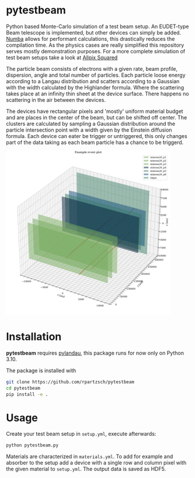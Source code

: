 # pytestbeam
Python based Monte-Carlo simulation of a test beam setup. An EUDET-type Beam telescope is implemented,
but other devices can simply be added. 
[Numba](https://numba.pydata.org/) allows for performant calculations, this drastically reduces the compilation time.
As the physics cases are really simplified this repository serves mostly demonstration purposes.
For a more complete simulation of test beam setups take a look at [Allpix Squared](https://allpix-squared.docs.cern.ch/)

The particle beam consists of electrons with a given rate, beam profile, dispersion, angle and total number of particles.
Each particle loose energy according to a Langau distribution and scatters according to a Gaussian with the width calculated by the Highlander formula.
Where the scattering takes place at an infinity thin sheet at the device surface. 
There happens no scattering in the air between the devices.

The devices have rectangular pixels and 'mostly' uniform material budget and are places in the center of the beam, but can be shifted off center.
The clusters are calculated by sampling a Gaussian distribution around the particle intersection point with a width given by the Einstein diffusion formula.
Each device can eater be trigger or untriggered, this only changes part of the data taking as each beam particle has a chance to be triggerd.

<img src="figures/setup_example_events.png" width="450"/>

# Installation
**pytestbeam** requires [pylandau](https://github.com/SiLab-Bonn/pylandau), this package runs for now only on Python 3.10.

The package is installed with
```bash
git clone https://github.com/rpartzsch/pytestbeam
cd pytestbeam
pip install -e .
```
# Usage
Create your test beam setup in ```setup.yml```,
execute afterwards:  
```bash
python pytestbeam.py
```
Materials are characterized in ```materials.yml```. To add for example and absorber to the setup add a device with a single row and column pixel with the given material to ```setup.yml```.
The output data is saved as HDF5.